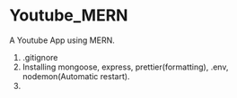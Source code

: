 # Youtube_MERN
A Youtube App using MERN.
1. .gitignore 
2. Installing mongoose, express, prettier(formatting), .env, nodemon(Automatic restart). 
3. 
   